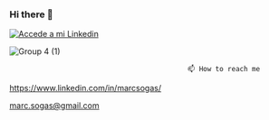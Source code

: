 ### Hi there 👋

<a href="https://www.linkedin.com/in/marcsogas/" target="_blank">
  <img
    src=https://user-images.githubusercontent.com/64713703/197337581-b498e24e-f3f6-403c-bed9-5ba30740ccfe.png
    alt="Accede a mi Linkedin"
  />
</a>

![Group 4 (1)](https://user-images.githubusercontent.com/64713703/184543197-6300ed75-56d5-4609-860d-760141513e56.png)

                                                📫 How to reach me
https://www.linkedin.com/in/marcsogas/

marc.sogas@gmail.com



<!--
![Group 3 (1)](https://user-images.githubusercontent.com/64713703/184543102-128ce9f5-0d64-47c7-8a5a-815d03d62ce1.png)>

**marcsogasdev/marcsogasdev** is a ✨ _special_ ✨ repository because its `README.md` (this file) appears on your GitHub profile.
Here are some ideas to get you started:
### Hi there 👋
### I'm Marc Sogas Esteve 🧑‍💻😊 
- 🔭 I’m currently working on ...
- 🌱 I’m currently learning ...
- 👯 I’m looking to collaborate on ...
- 🤔 I’m looking for help with ...
- 💬 Ask me about ...
- 📫 How to reach me: ...
- 😄 Pronouns: ...
- ⚡ Fun fact: ...
![LI-In-Bug (1)](https://user-images.githubusercontent.com/64713703/184543234-3d18d960-128a-4252-a20a-c01f5148a983.png)
-->

<!--
**marcsedev/marcsedev** is a ✨ _special_ ✨ repository because its `README.md` (this file) appears on your GitHub profile.

Here are some ideas to get you started:

- 🔭 I’m currently working on ...
- 🌱 I’m currently learning ...
- 👯 I’m looking to collaborate on ...
- 🤔 I’m looking for help with ...
- 💬 Ask me about ...
- 📫 How to reach me: ...
- 😄 Pronouns: ...
- ⚡ Fun fact: ...
-->
